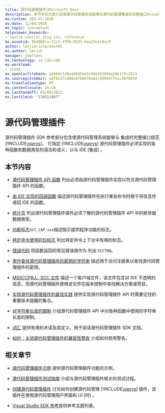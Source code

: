 ```yaml
---
title: 源代码管理插件|Microsoft Docs
description: 本节中的文章介绍使源代码管理系统能够与源代码管理集成的完整接口Visual Studio。
ms.custom: SEO-VS-2020
ms.date: 11/04/2016
ms.topic: conceptual
helpviewer_keywords:
- source control plug-ins, reference
ms.assetid: 964980ca-21c5-4706-8535-6ea23e1c9cc9
author: leslierichardson95
ms.author: lerich
manager: jmartens
ms.technology: vs-ide-sdk
ms.workload:
- vssdk
ms.openlocfilehash: a2669c538e440d5da5c04e932894a38e1f5c2513
ms.sourcegitcommit: edf8137cd90c67b6078a02c93094f7e1c3bf8930
ms.translationtype: MT
ms.contentlocale: zh-CN
ms.lasthandoff: 03/08/2022
ms.locfileid: "139551087"
---
```

# <a name="source-control-plug-ins"></a>源代码管理插件
源代码管理插件 SDK 参考部分包含使源代码管理系统能够与 集成的完整接口规范 [!INCLUDE[vsprvs](../code-quality/includes/vsprvs_md.md)]。 它指定 [!INCLUDE[vsprvs](../code-quality/includes/vsprvs_md.md)] 源代码管理插件必须实现的各种函数和数据类型的语法和语义，以与 IDE (集成) 。

## <a name="in-this-section"></a>本节内容
- [源代码管理插件 API 函数](../extensibility/source-control-plug-in-api-functions.md) 列出必须由源代码管理插件实现以符合源代码管理插件 API 的函数。

- [由 IDE 实现的回调函数](../extensibility/callback-functions-implemented-by-the-ide.md) 描述源代码管理插件在执行某些命令时用于将信息传递回 IDE 的函数。

- [统计员](../extensibility/enumerators.md) 列出源代码管理插件插件必须了解的源代码管理插件 API 中的枚举器数据类型。

- [功能标志](../extensibility/capability-flags.md)`SCC_CAP_xxx`描述指示提供程序功能的标志。

- [特定命令使用的位标志](../extensibility/bitflags-used-by-specific-commands.md) 列出特定命令上下文中有用的标志。

- [错误代码](../extensibility/error-codes.md) 将函数返回的常见错误值作为 列出 `SCCTRN`。

- [用作查找源代码管理插件的密钥的字符串](../extensibility/strings-used-as-keys-for-finding-a-source-control-plug-in.md) 描述用于访问注册表以查找源代码管理插件的密钥。

- [MSSCCPRJ。SCC 文件](../extensibility/mssccprj-scc-file.md) 描述一个客户端文件，该文件包含对 IDE 不透明的信息，但源代码管理插件使用该文件在版本控制中查找解决方案或项目。

- [实现源代码管理插件的最佳实践](../extensibility/best-practices-for-implementing-a-source-control-plug-in.md) 提供实现源代码管理插件 API 时需要记住的重要技术提醒的集合。

- [对字符串长度的限制](../extensibility/restrictions-on-string-lengths.md) 介绍源代码管理插件 API 中对各种函数中使用的字符串长度的限制。

- [词汇](../extensibility/source-control-plug-in-glossary.md) 提供有用的术语及其定义，用于阅读源代码管理插件 SDK 文档。

- [如何：关闭源代码管理插件的兼容性警告](../extensibility/how-to-turn-off-compatibility-warnings-for-source-control-plug-ins.md) 介绍如何禁用警告。

## <a name="related-sections"></a>相关章节
- [源代码管理插件示例](https://www.microsoft.com/download/details.aspx?id=55984) 提供源代码管理插件功能的示例。

- [源代码管理插件测试指南](../extensibility/internals/test-guide-for-source-control-plug-ins.md) 介绍与源代码管理插件相关的测试过程。

- [创建源代码管理插件](../extensibility/internals/creating-a-source-control-plug-in.md) 讨论如何创建源代码管理 [!INCLUDE[vsprvs](../code-quality/includes/vsprvs_md.md)] 插件，该插件在使用源代码管理用户界面和 UI (时) 。

- [Visual Studio SDK 参考](../extensibility/visual-studio-sdk-reference.md)提供参考主题列表。
